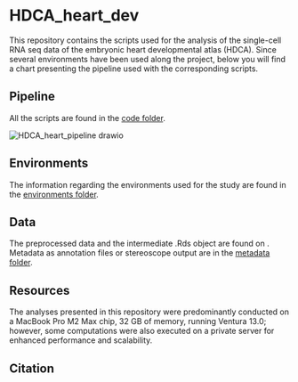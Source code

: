 # HDCA_heart_dev

This repository contains the scripts used for the analysis of the single-cell RNA seq data of the embryonic heart developmental atlas (HDCA). 
Since several environments have been used along the project, below you will find a chart presenting the pipeline used with the corresponding scripts.

## Pipeline
All the scripts are found in the [code folder](./code).

![HDCA_heart_pipeline drawio](https://github.com/rmauron/HDCA_heart_dev/assets/92672952/bd0b7056-2289-4d96-9063-1b9c61948a64)

## Environments
The information regarding the environments used for the study are found in the [environments folder](./environments).

## Data
The preprocessed data and the intermediate .Rds object are found on <NEED TO DECIDE WHERE>.
Metadata as annotation files or stereoscope output are in the [metadata folder](./metadata).

## Resources
The analyses presented in this repository were predominantly conducted on a MacBook Pro M2 Max chip, 32 GB of memory, running Ventura 13.0; however, some computations were also executed on a private server for enhanced performance and scalability.

## Citation
<ADD CITATION>
